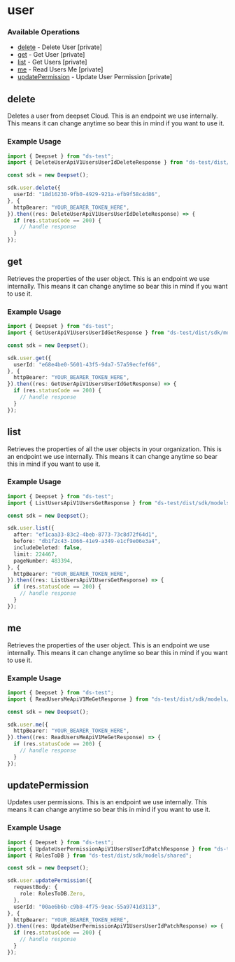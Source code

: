 # user

### Available Operations

* [delete](#delete) - Delete User [private]
* [get](#get) - Get User [private]
* [list](#list) - Get Users [private]
* [me](#me) - Read Users Me [private]
* [updatePermission](#updatepermission) - Update User Permission [private]

## delete

Deletes a user from deepset Cloud. This is an endpoint we use internally. This means it can change anytime so bear this in mind if you want to use it.

### Example Usage

```typescript
import { Deepset } from "ds-test";
import { DeleteUserApiV1UsersUserIdDeleteResponse } from "ds-test/dist/sdk/models/operations";

const sdk = new Deepset();

sdk.user.delete({
  userId: "18d16230-9fb0-4929-921a-efb9f58c4d86",
}, {
  httpBearer: "YOUR_BEARER_TOKEN_HERE",
}).then((res: DeleteUserApiV1UsersUserIdDeleteResponse) => {
  if (res.statusCode == 200) {
    // handle response
  }
});
```

## get

Retrieves the properties of the user object. This is an endpoint we use internally. This means it can change anytime so bear this in mind if you want to use it.

### Example Usage

```typescript
import { Deepset } from "ds-test";
import { GetUserApiV1UsersUserIdGetResponse } from "ds-test/dist/sdk/models/operations";

const sdk = new Deepset();

sdk.user.get({
  userId: "e68e4be0-5601-43f5-9da7-57a59ecfef66",
}, {
  httpBearer: "YOUR_BEARER_TOKEN_HERE",
}).then((res: GetUserApiV1UsersUserIdGetResponse) => {
  if (res.statusCode == 200) {
    // handle response
  }
});
```

## list

Retrieves the properties of all the user objects in your organization. This is an endpoint we use internally. This means it can change anytime so bear this in mind if you want to use it.

### Example Usage

```typescript
import { Deepset } from "ds-test";
import { ListUsersApiV1UsersGetResponse } from "ds-test/dist/sdk/models/operations";

const sdk = new Deepset();

sdk.user.list({
  after: "ef1caa33-83c2-4beb-8773-73c8d72f64d1",
  before: "db1f2c43-1066-41e9-a349-e1cf9e06e3a4",
  includeDeleted: false,
  limit: 224467,
  pageNumber: 483394,
}, {
  httpBearer: "YOUR_BEARER_TOKEN_HERE",
}).then((res: ListUsersApiV1UsersGetResponse) => {
  if (res.statusCode == 200) {
    // handle response
  }
});
```

## me

Retrieves the properties of the user object. This is an endpoint we use internally. This means it can change anytime so bear this in mind if you want to use it.

### Example Usage

```typescript
import { Deepset } from "ds-test";
import { ReadUsersMeApiV1MeGetResponse } from "ds-test/dist/sdk/models/operations";

const sdk = new Deepset();

sdk.user.me({
  httpBearer: "YOUR_BEARER_TOKEN_HERE",
}).then((res: ReadUsersMeApiV1MeGetResponse) => {
  if (res.statusCode == 200) {
    // handle response
  }
});
```

## updatePermission

Updates user permissions. This is an endpoint we use internally. This means it can change anytime so bear this in mind if you want to use it.

### Example Usage

```typescript
import { Deepset } from "ds-test";
import { UpdateUserPermissionApiV1UsersUserIdPatchResponse } from "ds-test/dist/sdk/models/operations";
import { RolesToDB } from "ds-test/dist/sdk/models/shared";

const sdk = new Deepset();

sdk.user.updatePermission({
  requestBody: {
    role: RolesToDB.Zero,
  },
  userId: "00ae6b6b-c9b8-4f75-9eac-55a9741d3113",
}, {
  httpBearer: "YOUR_BEARER_TOKEN_HERE",
}).then((res: UpdateUserPermissionApiV1UsersUserIdPatchResponse) => {
  if (res.statusCode == 200) {
    // handle response
  }
});
```
